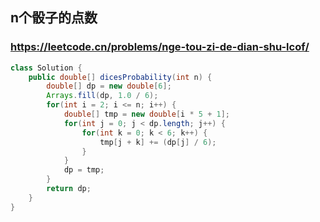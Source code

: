 ## n个骰子的点数
### https://leetcode.cn/problems/nge-tou-zi-de-dian-shu-lcof/
```java
class Solution {
    public double[] dicesProbability(int n) {
        double[] dp = new double[6];
        Arrays.fill(dp, 1.0 / 6);
        for(int i = 2; i <= n; i++) {
            double[] tmp = new double[i * 5 + 1];
            for(int j = 0; j < dp.length; j++) {
                for(int k = 0; k < 6; k++) {
                    tmp[j + k] += (dp[j] / 6);
                }
            }
            dp = tmp;
        }
        return dp;
    }
}
```

